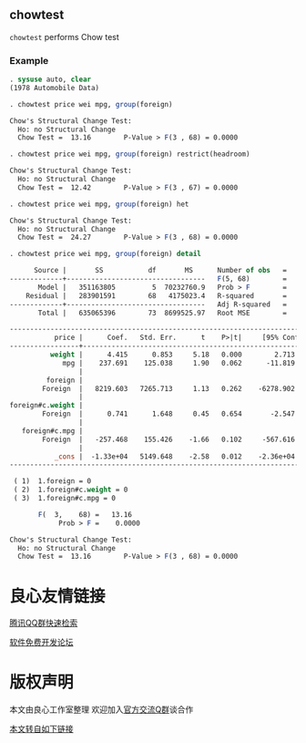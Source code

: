 ## chowtest

`chowtest` performs Chow test

### Example

```stata
. sysuse auto, clear
(1978 Automobile Data)

. chowtest price wei mpg, group(foreign)

Chow's Structural Change Test:
  Ho: no Structural Change
  Chow Test =  13.16        P-Value > F(3 , 68) = 0.0000

. chowtest price wei mpg, group(foreign) restrict(headroom)

Chow's Structural Change Test:
  Ho: no Structural Change
  Chow Test =  12.42        P-Value > F(3 , 67) = 0.0000

. chowtest price wei mpg, group(foreign) het

Chow's Structural Change Test:
  Ho: no Structural Change
  Chow Test =  24.27        P-Value > F(3 , 68) = 0.0000

. chowtest price wei mpg, group(foreign) detail

      Source |       SS           df       MS      Number of obs   =        74
-------------+----------------------------------   F(5, 68)        =     16.82
       Model |   351163805         5  70232760.9   Prob > F        =    0.0000
    Residual |   283901591        68   4175023.4   R-squared       =    0.5530
-------------+----------------------------------   Adj R-squared   =    0.5201
       Total |   635065396        73  8699525.97   Root MSE        =    2043.3

----------------------------------------------------------------------------------
           price |      Coef.   Std. Err.      t    P>|t|     [95% Conf. Interval]
-----------------+----------------------------------------------------------------
          weight |      4.415      0.853     5.18   0.000        2.713       6.117
             mpg |    237.691    125.038     1.90   0.062      -11.819     487.201
                 |
         foreign |
        Foreign  |   8219.603   7265.713     1.13   0.262    -6278.902   22718.108
                 |
foreign#c.weight |
        Foreign  |      0.741      1.648     0.45   0.654       -2.547       4.028
                 |
   foreign#c.mpg |
        Foreign  |   -257.468    155.426    -1.66   0.102     -567.616      52.679
                 |
           _cons |  -1.33e+04   5149.648    -2.58   0.012    -2.36e+04   -3009.481
----------------------------------------------------------------------------------

 ( 1)  1.foreign = 0
 ( 2)  1.foreign#c.weight = 0
 ( 3)  1.foreign#c.mpg = 0

       F(  3,    68) =   13.16
            Prob > F =    0.0000

Chow's Structural Change Test:
  Ho: no Structural Change
  Chow Test =  13.16        P-Value > F(3 , 68) = 0.0000
```


 # 良心友情链接

[腾讯QQ群快速检索](http://u.720life.cn/s/8cf73f7c)

[软件免费开发论坛](http://u.720life.cn/s/bbb01dc0)

# 版权声明 

本文由良心工作室整理 欢迎加入[官方交流Q群](https://u.720life.cn/s/f2316816)谈合作

[本文转自如下链接](http://u.720life.cn/g/2e71d0f0a5c601172267ba20d3a43c6e26d7aee157cf33d5a2dcfc01c0a70ea8a937dd46d9c6d0b94e7073927a4aeb2859bed5a117d399737489e05d468e1d89dc53f6a5bb42d9793381b0fe8cf2c774)